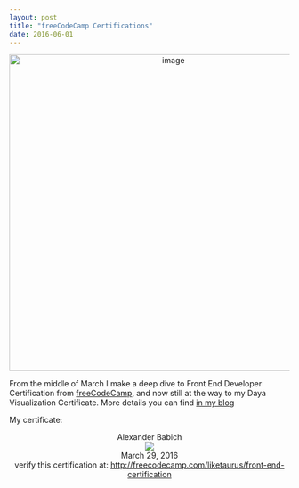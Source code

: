 ```yaml
---
layout: post
title: "freeCodeCamp Certifications"
date: 2016-06-01
---
```

<center>
<img title="image" style="border-top: 0px; border-right: 0px; background-image: none; border-bottom: 0px; float: none; padding-top: 0px; padding-left: 0px; margin-left: auto; border-left: 0px; display: block; padding-right: 0px; margin-right: auto" alt="image" src="http://productivityblog.com.ua/wp-content/uploads/2016/04/image_thumb.png" border="0" height="569" width="574">
</center>

From the middle of March I make a  deep dive to Front End Developer Certification from  [freeCodeCamp], and now still at the way to my Daya Visualization Certificate.
More details you can find [in my blog]

My certificate:
<center>
<style>@font-face {
  font-family: "Sax Mono";
  src: url("/fonts/saxmono.ttf") format("truetype");
}

body {
  display: inline-block;
  font-family: "Sax Mono", monospace;
  margin: 0;
  position: absolute;
  text-align: center;
}

.img-abs {
  left 0;
  position: relative;
  top: 0;
  width: 2000px
}

.cert-name {
  font-size: 64px;
  left: 1000px;
  position: absolute;
  top: 704px;
  z-index: 1000;
}

.cert-date {
  font-size: 60px;
  left: 760px;
  position: absolute;
  top: 1004.8px;
  z-index: 1000;
}

.cert-link {
  font-size: 22px;
  left: 120px;
  position: absolute;
  top: 1488px;
  z-index: 1000;
}</style><div id="name" class="cert-name">Alexander Babich</div><img id="cert" src="//i.imgur.com/ToFZKBd.jpg" class="img-abs"/><div class="cert-date">March 29, 2016</div><div class="cert-link">verify this certification at: http://freecodecamp.com/liketaurus/front-end-certification</div><script>(function() {
  var containerWidth = document.getElementById('cert').offsetWidth;
  var nameDiv = document.getElementById('name');
  var nameWidth = nameDiv.offsetWidth;
  console.log(containerWidth, nameWidth);
  nameDiv.style.left = ((containerWidth - nameWidth) / 2) + 15;
})();</script></center>

[freeCodeCamp]: http://productivityblog.com.ua/?p=2327
[in my blog]: http://productivityblog.com.ua/?p=2303
